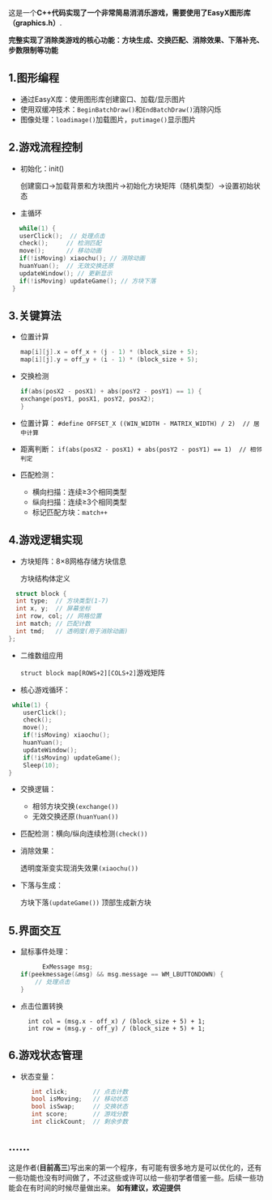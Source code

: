 这是一个**C++代码实现了一个非常简易消消乐游戏，需要使用了EasyX图形库（graphics.h）**.

**完整实现了消除类游戏的核心功能：方块生成、交换匹配、消除效果、下落补充、步数限制等功能**
## 1.图形编程
* 通过EasyX库：使用图形库创建窗口、加载/显示图片
* 使用双缓冲技术：```BeginBatchDraw()```和```EndBatchDraw()```消除闪烁
* 图像处理：```loadimage()```加载图片，```putimage()```显示图片

## 2.游戏流程控制

* 初始化：init()

   创建窗口→加载背景和方块图片→初始化方块矩阵（随机类型）→设置初始状态
* 主循环
 
 ```C++
    while(1) {
    userClick();  // 处理点击
    check();     // 检测匹配
    move();      // 移动动画
    if(!isMoving) xiaochu(); // 消除动画
    huanYuan();  // 无效交换还原
    updateWindow(); // 更新显示
    if(!isMoving) updateGame(); // 方块下落
  }  
```
## 3.关键算法

* 位置计算
    ```C++
    map[i][j].x = off_x + (j - 1) * (block_size + 5);
    map[i][j].y = off_y + (i - 1) * (block_size + 5);
    ```
* 交换检测
   ```C++
   if(abs(posX2 - posX1) + abs(posY2 - posY1) == 1) {
   exchange(posY1, posX1, posY2, posX2);
  }
  ```
* 位置计算：
  ```#define OFFSET_X ((WIN_WIDTH - MATRIX_WIDTH) / 2)  // 居中计算```
* 距离判断：
  ```if(abs(posX2 - posX1) + abs(posY2 - posY1) == 1)  // 相邻判定```
     
* 匹配检测：
  * 横向扫描：连续≥3个相同类型
  * 纵向扫描：连续≥3个相同类型
  * 标记匹配方块：```match++```
## 4.游戏逻辑实现
* 方块矩阵：8×8网格存储方块信息

  方块结构体定义

 ```C++
   struct block {
   int type;  // 方块类型(1-7)
   int x, y;  // 屏幕坐标
   int row, col; // 网格位置
   int match; // 匹配计数
   int tmd;   // 透明度(用于消除动画)
 };
 ```
*  二维数组应用

     ```struct block map[ROWS+2][COLS+2]```游戏矩阵

* 核心游戏循环：
```C++
 while(1) {
    userClick();
    check();
    move();
    if(!isMoving) xiaochu();
    huanYuan();
    updateWindow();
    if(!isMoving) updateGame();
    Sleep(10);
}
```
* 交换逻辑：
  * 相邻方块交换```(exchange())```
  * 无效交换还原```(huanYuan())```
* 匹配检测：横向/纵向连续检测```(check())```
* 消除效果：

    透明度渐变实现消失效果```(xiaochu())```
* 下落与生成：

  方块下落```(updateGame())```
  顶部生成新方块
## 5.界面交互
  * 鼠标事件处理：
     ```C++
           ExMessage msg;
     if(peekmessage(&msg) && msg.message == WM_LBUTTONDOWN) {
         // 处理点击
     }
     ```
  
* 点击位置转换
    ```
      int col = (msg.x - off_x) / (block_size + 5) + 1;
      int row = (msg.y - off_y) / (block_size + 5) + 1;
    ```
## 6.游戏状态管理
* 状态变量：
  ```C++
     int click;       // 点击计数
     bool isMoving;   // 移动状态
     bool isSwap;     // 交换状态
     int score;       // 游戏分数
     int clickCount;  // 剩余步数
  ```
## ......

 这是作者(**目前高三**)写出来的第一个程序，有可能有很多地方是可以优化的，还有一些功能也没有时间做了，不过这些或许可以给一些初学者借鉴一些。后续一些功能会在有时间的时候尽量做出来。
 **如有建议，欢迎提供**

